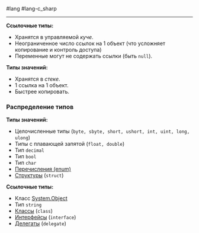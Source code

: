 #lang #lang-c_sharp

---
**Ссылочные типы:**
- Хранятся в управляемой *куче*.
- Неограниченное число ссылок на 1 объект (что усложняет копирование и контроль доступа)
- Переменные могут не содержать ссылки (быть `null`).

**Типы значений:**
- Хранятся в *стеке*.
- 1 ссылка на 1 объект.
- Быстрее копировать.

### Распределение типов

**Типы значений:**
- Целочисленные типы (`byte, sbyte, short, ushort, int, uint, long, ulong`)
- Типы с плавающей запятой (`float, double`)
- Тип `decimal`
- Тип `bool`
- Тип `char`
- [Перечисления (enum)](1.%20Languages/C-sharp/0.%20Введение/_Особые%20типы/Перечисления%20(enum).md) 
- [Структуры](1.%20Languages/C-sharp/0.%20Введение/2.%20Классы%20и%20структуры/1.%20Структуры.md) (`struct`)

**Ссылочные типы:**
- Класс [System.Object](1.%20Languages/C-sharp/0.%20Введение/2.%20Классы%20и%20структуры/System.Object.md)
- Тип `string`
- [Классы](1.%20Languages/C-sharp/0.%20Введение/2.%20Классы%20и%20структуры/1.%20Классы.md) (`class`)
- [Интерфейсы](1.%20Languages/C-sharp/0.%20Введение/3.%20Интерфейсы/1.%20Интерфейсы.md) (`interface`)
- [Делегаты](1.%20Languages/C-sharp/0.%20Введение/3.%20Делегаты/1.%20Делегаты.md) (`delegate`)
